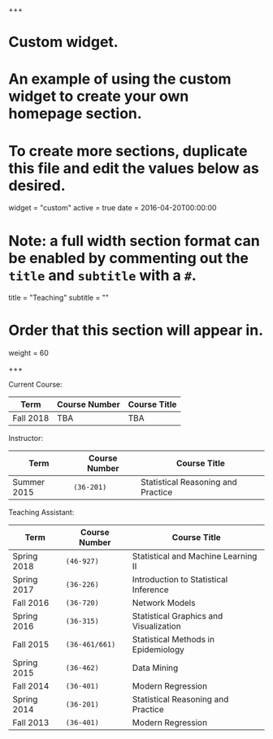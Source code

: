 +++
# Custom widget.
# An example of using the custom widget to create your own homepage section.
# To create more sections, duplicate this file and edit the values below as desired.
widget = "custom"
active = true
date = 2016-04-20T00:00:00

# Note: a full width section format can be enabled by commenting out the `title` and `subtitle` with a `#`.
title = "Teaching"
subtitle = ""

# Order that this section will appear in.
weight = 60

+++

Current Course:

| Term | Course Number | Course Title |
| --- | --- | --- |
|Fall 2018| TBA | TBA |

Instructor:

| Term | Course Number | Course Title |
| --- | --- | --- |
|Summer 2015 | `(36-201)` | Statistical Reasoning and Practice |

Teaching Assistant:

| Term | Course Number | Course Title |
| --- | --- | --- |
|Spring 2018 | `(46-927)` | Statistical and Machine Learning II |
|Spring 2017 | `(36-226)` | Introduction to Statistical Inference|
|Fall 2016 | `(36-720)` | Network Models|
|Spring 2016 | `(36-315)` | Statistical Graphics and Visualization |
|Fall 2015 | `(36-461/661)` | Statistical Methods in Epidemiology |
|Spring 2015 | `(36-462)` | Data Mining |
|Fall 2014 | `(36-401)` | Modern Regression |
|Spring 2014 | `(36-201)` | Statistical Reasoning and Practice |
|Fall 2013 | `(36-401)` | Modern Regression |